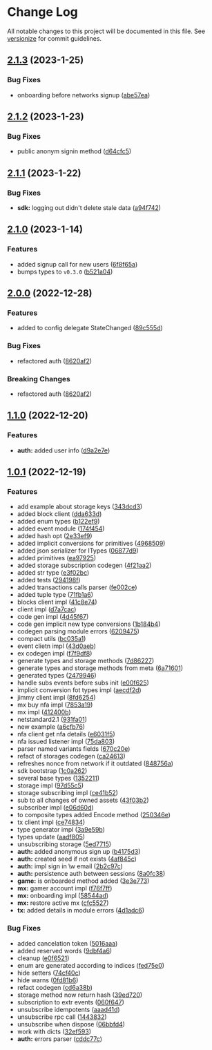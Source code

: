 # Change Log

All notable changes to this project will be documented in this file. See [versionize](https://github.com/versionize/versionize) for commit guidelines.

<a name="2.1.3"></a>
## [2.1.3](https://www.github.com/finalbiome/finalbiome-sdk-net/releases/tag/v2.1.3) (2023-1-25)

### Bug Fixes

* onboarding before networks signup ([abe57ea](https://www.github.com/finalbiome/finalbiome-sdk-net/commit/abe57ea5dd1a8e3015ea39dea13d779c88a6bd0f))

<a name="2.1.2"></a>
## [2.1.2](https://www.github.com/finalbiome/finalbiome-sdk-net/releases/tag/v2.1.2) (2023-1-23)

### Bug Fixes

* public anonym signin method ([d64cfc5](https://www.github.com/finalbiome/finalbiome-sdk-net/commit/d64cfc5f30a6700605ac8b1469e40d3b7aa44ef1))

<a name="2.1.1"></a>
## [2.1.1](https://www.github.com/finalbiome/finalbiome-sdk-net/releases/tag/v2.1.1) (2023-1-22)

### Bug Fixes

* **sdk:** logging out didn't delete stale data ([a94f742](https://www.github.com/finalbiome/finalbiome-sdk-net/commit/a94f742bceb45fe0590657f6bff6f54b3a7ff1d4))

<a name="2.1.0"></a>
## [2.1.0](https://www.github.com/finalbiome/finalbiome-sdk-net/releases/tag/v2.1.0) (2023-1-14)

### Features

* added signup call for new users ([6f8f65a](https://www.github.com/finalbiome/finalbiome-sdk-net/commit/6f8f65aed94d5143909f7c286bcf4a77b51b6e09))
* bumps types to `v0.3.0` ([b521a04](https://www.github.com/finalbiome/finalbiome-sdk-net/commit/b521a0484bfcba2d8bf222ae8b1b2d6a8eaf1506))

<a name="2.0.0"></a>
## [2.0.0](https://www.github.com/finalbiome/finalbiome-sdk-net/releases/tag/v2.0.0) (2022-12-28)

### Features

* added to config delegate StateChanged ([89c555d](https://www.github.com/finalbiome/finalbiome-sdk-net/commit/89c555db71116c188ea182689179611d0475638f))

### Bug Fixes

* refactored auth ([8620af2](https://www.github.com/finalbiome/finalbiome-sdk-net/commit/8620af2c92b5ef45c8c69c87f4e5b7167a76969f))

### Breaking Changes

* refactored auth ([8620af2](https://www.github.com/finalbiome/finalbiome-sdk-net/commit/8620af2c92b5ef45c8c69c87f4e5b7167a76969f))

<a name="1.1.0"></a>
## [1.1.0](https://www.github.com/finalbiome/finalbiome-sdk-net/releases/tag/v1.1.0) (2022-12-20)

### Features

* **auth:** added user info ([d9a2e7e](https://www.github.com/finalbiome/finalbiome-sdk-net/commit/d9a2e7e38b1cc394b13a0018714bff3c84dacff0))

<a name="1.0.1"></a>
## [1.0.1](https://www.github.com/finalbiome/finalbiome-sdk-net/releases/tag/v1.0.1) (2022-12-19)

### Features

* add example about storage keys ([343dcd3](https://www.github.com/finalbiome/finalbiome-sdk-net/commit/343dcd36e92c0a80f4084bca1b55da9ded1865a4))
* added block client ([dda633d](https://www.github.com/finalbiome/finalbiome-sdk-net/commit/dda633d1bfeb6148486970a8455ccc1b67eebc29))
* added enum types ([b122ef9](https://www.github.com/finalbiome/finalbiome-sdk-net/commit/b122ef911377f8a9194a7f33df9e8f343c01b9a1))
* added event module ([174f454](https://www.github.com/finalbiome/finalbiome-sdk-net/commit/174f4546c0253cdd43b0d5eb299d5fabdc26d951))
* added hash opt ([2e33ef9](https://www.github.com/finalbiome/finalbiome-sdk-net/commit/2e33ef99b8811712b69b53bf38d6891ef01434bb))
* added implicit conversions for primitives ([4968509](https://www.github.com/finalbiome/finalbiome-sdk-net/commit/49685098755f0dba2467cfeab60cd7cbc3e128b0))
* added json serializer for ITypes ([06877d9](https://www.github.com/finalbiome/finalbiome-sdk-net/commit/06877d95838a7e5a4bd3a79e3a945f8ef9843940))
* added primitives ([ea97925](https://www.github.com/finalbiome/finalbiome-sdk-net/commit/ea97925fc8c5752fd0c8b3cc7a23150b77c60144))
* added storage subscription codegen ([4f21aa2](https://www.github.com/finalbiome/finalbiome-sdk-net/commit/4f21aa2fdb68156f5f4e9aee7a32b385f2309312))
* added str type ([e3f02bc](https://www.github.com/finalbiome/finalbiome-sdk-net/commit/e3f02bcdf1860960ef40e3a72155f09d9d0ff2b7))
* added tests ([294198f](https://www.github.com/finalbiome/finalbiome-sdk-net/commit/294198fd1817150f964332aecea542c200fa54aa))
* added transactions calls parser ([fe002ce](https://www.github.com/finalbiome/finalbiome-sdk-net/commit/fe002cee513245ff8300e7989f5819fec1245947))
* added tuple type ([71fb1a6](https://www.github.com/finalbiome/finalbiome-sdk-net/commit/71fb1a6f8d55da98d4977451dede9dd0cde37ecd))
* blocks client impl ([41c8e74](https://www.github.com/finalbiome/finalbiome-sdk-net/commit/41c8e74f36a3dbcb36e53a2e040b601fd30c61a7))
* client impl ([d7a7cac](https://www.github.com/finalbiome/finalbiome-sdk-net/commit/d7a7cace24e026f7f537cae74d8dd94ff397b818))
* code gen impl ([4d45f67](https://www.github.com/finalbiome/finalbiome-sdk-net/commit/4d45f675149f67583900af8ee62191b7740df714))
* code gen implicit new type conversions ([1b184b4](https://www.github.com/finalbiome/finalbiome-sdk-net/commit/1b184b4be2340f734a42b855177494e7fa97d26d))
* codegen parsing module errors ([6209475](https://www.github.com/finalbiome/finalbiome-sdk-net/commit/6209475bf58150ed08316965dab2f9e256d0fd8f))
* compact utils ([bc035a1](https://www.github.com/finalbiome/finalbiome-sdk-net/commit/bc035a1e81351fab6b63d8e27fefc15e5b1b9de4))
* event clietn impl ([43d0aeb](https://www.github.com/finalbiome/finalbiome-sdk-net/commit/43d0aeb63788d5811cdfbdd97315a6281b0ed368))
* ex codegen impl ([f7f9df8](https://www.github.com/finalbiome/finalbiome-sdk-net/commit/f7f9df83a799a68517f4ebda7a6ad1f5dea0ff4f))
* generate types and storage methods ([7d86227](https://www.github.com/finalbiome/finalbiome-sdk-net/commit/7d862274330fd5f91de777fd10deada5db3e7367))
* generate types and storage methods from meta ([6a71601](https://www.github.com/finalbiome/finalbiome-sdk-net/commit/6a716013ca38627773b5c59bf8fa33f1d3ddfeab))
* generated types ([2479946](https://www.github.com/finalbiome/finalbiome-sdk-net/commit/2479946801e6735aecf810399031f17de6cf6f80))
* handle subs events before subs init ([e00f625](https://www.github.com/finalbiome/finalbiome-sdk-net/commit/e00f625db2a29fa1892edae19ce61cff91777034))
* implicit conversion fot types impl ([aecdf2d](https://www.github.com/finalbiome/finalbiome-sdk-net/commit/aecdf2d382133c11dc3f7a410f55494e4afca687))
* jimmy client impl ([8fd6254](https://www.github.com/finalbiome/finalbiome-sdk-net/commit/8fd6254f4c4a3a995a581ded3bcd71896612651b))
* mx buy nfa impl ([7853a19](https://www.github.com/finalbiome/finalbiome-sdk-net/commit/7853a1906e1432e4c3d70c117883ccb41f3f8d93))
* mx impl ([412400b](https://www.github.com/finalbiome/finalbiome-sdk-net/commit/412400b7b45e738b287a935206483c99aed45fcc))
* netstandard2.1 ([931fa01](https://www.github.com/finalbiome/finalbiome-sdk-net/commit/931fa016c7518e5519b4fb671c5b7a1e57212891))
* new example ([a6cfb76](https://www.github.com/finalbiome/finalbiome-sdk-net/commit/a6cfb7681eead25c92cbab80d80295a78373a278))
* nfa client get nfa details ([e6031f5](https://www.github.com/finalbiome/finalbiome-sdk-net/commit/e6031f584e2ba7a55a68b339d225a1447a15e22a))
* nfa issued listener impl ([75da803](https://www.github.com/finalbiome/finalbiome-sdk-net/commit/75da8036fbb0a361a0b78b11b5f564112a9a8e56))
* parser named variants fields ([670c20e](https://www.github.com/finalbiome/finalbiome-sdk-net/commit/670c20e571a065e6730f4e2385b5dba5c4465ef6))
* refact of storages codegen ([ca24613](https://www.github.com/finalbiome/finalbiome-sdk-net/commit/ca24613079158e716259fd9a76142157884b1863))
* refreshes nonce from network if it outdated ([848756a](https://www.github.com/finalbiome/finalbiome-sdk-net/commit/848756a722bc1db5cbca0c6c8a05013e3617ec8d))
* sdk bootstrap ([1c0a262](https://www.github.com/finalbiome/finalbiome-sdk-net/commit/1c0a262f9006205b8e98e290490ac66d72138bc1))
* several base types ([1352211](https://www.github.com/finalbiome/finalbiome-sdk-net/commit/13522113dfe10742a401c277741464442e533b3d))
* storage impl ([97d55c5](https://www.github.com/finalbiome/finalbiome-sdk-net/commit/97d55c55eb169e5128707163f9b5f1f23a841c63))
* storage subscribing impl ([ce41b52](https://www.github.com/finalbiome/finalbiome-sdk-net/commit/ce41b52ccf405a43f9e3b535dac37a0b5456bf46))
* sub to all changes of owned assets ([43f03b2](https://www.github.com/finalbiome/finalbiome-sdk-net/commit/43f03b22e86d64926e1b75b53e7af45944a87245))
* subscriber impl ([e06d60d](https://www.github.com/finalbiome/finalbiome-sdk-net/commit/e06d60d0acc3a490e8087efc9fb2555d15f681af))
* to composite types added Encode method ([250346e](https://www.github.com/finalbiome/finalbiome-sdk-net/commit/250346ec796289c044db963873462631489afbc7))
* tx client impl ([ce74834](https://www.github.com/finalbiome/finalbiome-sdk-net/commit/ce74834bfcb82eb1266a749ee6bc703fbcca5ba8))
* type generator impl ([3a9e59b](https://www.github.com/finalbiome/finalbiome-sdk-net/commit/3a9e59b0702dc750bbe19f18fe37534e79c5a1b6))
* types update ([aadf805](https://www.github.com/finalbiome/finalbiome-sdk-net/commit/aadf805ea9ab7d0cf28955f7a208dfd04198d895))
* unsubscribing storage ([5ed7715](https://www.github.com/finalbiome/finalbiome-sdk-net/commit/5ed771531d003d1416dd63b96a7fb37990e95cad))
* **auth:** added anonymous sign up ([b4175d3](https://www.github.com/finalbiome/finalbiome-sdk-net/commit/b4175d3ee54d01e0ea584806bec36551ad1c80be))
* **auth:** created seed if not exists ([4af845c](https://www.github.com/finalbiome/finalbiome-sdk-net/commit/4af845c3b8690b19b893f4a60c1005bd4ca91b68))
* **auth:** impl sign in \w email ([2b2c97c](https://www.github.com/finalbiome/finalbiome-sdk-net/commit/2b2c97c4c3c013273854da44a5cb1912b3f11a3c))
* **auth:** persistence auth between sessions ([8a0fc38](https://www.github.com/finalbiome/finalbiome-sdk-net/commit/8a0fc384ac916819c6531fb687873cdc49d1b712))
* **game:** is onboarded method added ([3e3e773](https://www.github.com/finalbiome/finalbiome-sdk-net/commit/3e3e773b81c4a2937fe2def55b26a894b3467052))
* **mx:** gamer account impl ([f76f7ff](https://www.github.com/finalbiome/finalbiome-sdk-net/commit/f76f7ff3c4667fdc99aeb402f34b0b024a7bcd7d))
* **mx:** onboarding impl ([58544ad](https://www.github.com/finalbiome/finalbiome-sdk-net/commit/58544ada2e7f5829a76d0f39f52a9cd4fe2d4b94))
* **mx:** restore active mx ([cfc5527](https://www.github.com/finalbiome/finalbiome-sdk-net/commit/cfc55275742139efb5c5ec0167759c8ff5bf0aec))
* **tx:** added details in module errors ([4d1adc6](https://www.github.com/finalbiome/finalbiome-sdk-net/commit/4d1adc680fe5924b508e26ca2e2f910a944127cc))

### Bug Fixes

* added cancelation token ([5016aaa](https://www.github.com/finalbiome/finalbiome-sdk-net/commit/5016aaa429defa76bab2ddd076ad4cb64c6c642b))
* added reserved words ([9dbf4a6](https://www.github.com/finalbiome/finalbiome-sdk-net/commit/9dbf4a6141593454c92de34c9c80492af2bbdcae))
* cleanup ([e0f6521](https://www.github.com/finalbiome/finalbiome-sdk-net/commit/e0f6521e83869430a86cfdff9c4596bf84118e34))
* enum are generated according to indices ([fed75e0](https://www.github.com/finalbiome/finalbiome-sdk-net/commit/fed75e0edd807accc8e60954297bec8fa4344929))
* hide setters ([74cf40c](https://www.github.com/finalbiome/finalbiome-sdk-net/commit/74cf40c6aafe02c7a8ddc17a97e033f3975982e0))
* hide warns ([0fd81b6](https://www.github.com/finalbiome/finalbiome-sdk-net/commit/0fd81b6d43fcc976cdeadb619f1d1148008d6223))
* refact codegen ([cd6a38b](https://www.github.com/finalbiome/finalbiome-sdk-net/commit/cd6a38b6d79a6836569c8c0cd882a7337bc260c5))
* storage method now return hash ([39ed720](https://www.github.com/finalbiome/finalbiome-sdk-net/commit/39ed720c98e8cb3a2c245e2cffc68f7fa15b618e))
* subscription to extr events ([060f647](https://www.github.com/finalbiome/finalbiome-sdk-net/commit/060f647594df482a509f1593409f25ad88d06102))
* unsubscribe idempotents ([aaad41d](https://www.github.com/finalbiome/finalbiome-sdk-net/commit/aaad41da74d5453167d8a479b57d86ed3cdd080a))
* unsubscribe rpc call ([1443832](https://www.github.com/finalbiome/finalbiome-sdk-net/commit/1443832ab7a5522f6b0278d140f2f9db20f7d178))
* unsubscribe when dispose ([06bbfd4](https://www.github.com/finalbiome/finalbiome-sdk-net/commit/06bbfd459dcf6d9e72aa18a851f47b2118d998fb))
* work with dicts ([32ef593](https://www.github.com/finalbiome/finalbiome-sdk-net/commit/32ef5934462fb71be8fd5a71e62acda87a44929a))
* **auth:** errors parser ([cddc77c](https://www.github.com/finalbiome/finalbiome-sdk-net/commit/cddc77c76defebe609207f786c81036dd514cd01))

